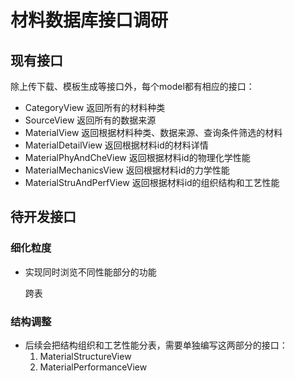 # 材料数据库接口调研
## 现有接口
除上传下载、模板生成等接口外，每个model都有相应的接口：
- CategoryView
返回所有的材料种类
- SourceView
返回所有的数据来源
- MaterialView
返回根据材料种类、数据来源、查询条件筛选的材料
- MaterialDetailView
返回根据材料id的材料详情
- MaterialPhyAndCheView
返回根据材料id的物理化学性能
- MaterialMechanicsView
返回根据材料id的力学性能
- MaterialStruAndPerfView
返回根据材料id的组织结构和工艺性能
## 待开发接口

### 细化粒度

- 实现同时浏览不同性能部分的功能

  跨表

### 结构调整

- 后续会把结构组织和工艺性能分表，需要单独编写这两部分的接口：
  1. MaterialStructureView
  2. MaterialPerformanceView
